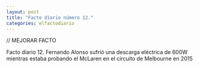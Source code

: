 ```yaml
---
layout: post
title: "Facto diario número 12."
categories: elfactodiario
---
```


// MEJORAR FACTO

Facto diario 12.
Fernando Alonso sufrió una descarga eléctrica de 600W mientras estaba probando el McLaren en el circuito de Melbourne en 2015
